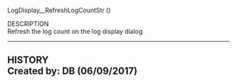 ﻿   LogDisplay__RefreshLogCountStr ()          DESCRIPTION       Refresh the log count on the log display dialog         ----------------------------------------------------     HISTORY       Created by: DB (06/09/2017)     ----------------------------------------------------  